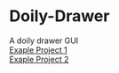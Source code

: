 # Doily-Drawer
A doily drawer GUI <br />
[Exaple Project 1](images/asa.png) <br />
[Exaple Project 2](images/fgf.png) <br />
